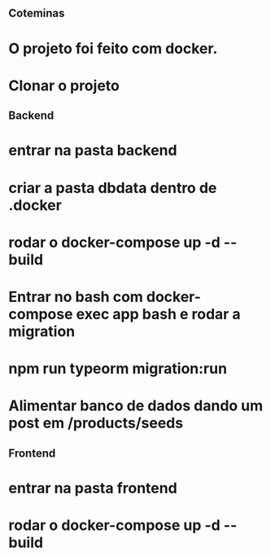 ## Coteminas


# O projeto foi feito com docker.

# Clonar o projeto

## Backend

# entrar na pasta backend

# criar a pasta dbdata dentro de .docker

# rodar o docker-compose up -d --build

# Entrar no bash com docker-compose exec app bash e rodar a migration

# npm run typeorm migration:run

# Alimentar banco de dados dando um post em /products/seeds

## Frontend

# entrar na pasta frontend

# rodar o docker-compose up -d --build


